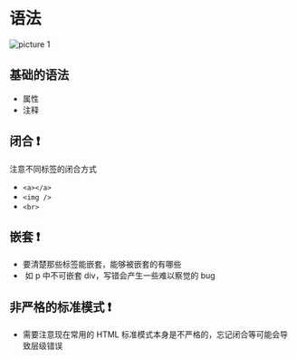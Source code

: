 # 语法

![picture 1](/img/grammer-acb001fa49d9b485e47dc6b93c40b46dd2c3bd63d5f27ee5fa65bef12aa0e256.png)

## 基础的语法

-   属性
-   注释

## 闭合 ❗️

注意不同标签的闭合方式

-   `<a></a>`
-   `<img />`
-   `<br>`

## 嵌套 ❗️

-   要清楚那些标签能嵌套，能够被嵌套的有哪些
-   ​ 如 p 中不可嵌套 div，写错会产生一些难以察觉的 bug

## 非严格的标准模式 ❗️

-   需要注意现在常用的 HTML 标准模式本身是不严格的，忘记闭合等可能会导致层级错误
